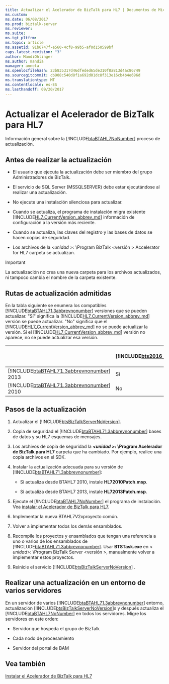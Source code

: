 ```yaml
---
title: Actualizar el Acelerador de BizTalk para HL7 | Documentos de Microsoft
ms.custom: 
ms.date: 06/08/2017
ms.prod: biztalk-server
ms.reviewer: 
ms.suite: 
ms.tgt_pltfrm: 
ms.topic: article
ms.assetid: 91b6747f-e560-4cf8-99b5-af0d150599bf
caps.latest.revision: "3"
author: MandiOhlinger
ms.author: mandia
manager: anneta
ms.openlocfilehash: 23b835317d46dfeded65de310f8a813d4ac86749
ms.sourcegitcommit: cb908c540d8f1a692d01dc8f313e16cb4b4e696d
ms.translationtype: MT
ms.contentlocale: es-ES
ms.lasthandoff: 09/20/2017
---
```

# <a name="upgrade-biztalk-accelerator-for-hl7"></a>Actualizar el Acelerador de BizTalk para HL7
Información general sobre la [!INCLUDE[btaBTAHL7NoNumber](../../includes/btabtahl7nonumber-md.md)] proceso de actualización. 
  
<a name="BKMK_BeforeUpgrade"></a>   
## <a name="before-you-upgrade"></a>Antes de realizar la actualización  
  
-   El usuario que ejecuta la actualización debe ser miembro del grupo Administradores de BizTalk.  
  
-   El servicio de SQL Server (MSSQLSERVER) debe estar ejecutándose al realizar una actualización.  
  
-   No ejecute una instalación silenciosa para actualizar.  
  
-   Cuando se actualiza, el programa de instalación migra existente [!INCLUDE[HL7_CurrentVersion_abbrev_md](../../includes/hl7-currentversion-abbrev-md.md)] información de configuración a la versión más reciente.  
  
-   Cuando se actualiza, las claves del registro y las bases de datos se hacen copias de seguridad.  
  
-   Los archivos de la  *\<unidad >*: \Program BizTalk \<versión > Accelerator for HL7 carpeta se actualizan.  
  
> [!IMPORTANT]
>  La actualización no crea una nueva carpeta para los archivos actualizados, ni tampoco cambia el nombre de la carpeta existente.  
  
<a name="BKMK_UpgradePaths"></a>   
## <a name="supported-upgrade-paths"></a>Rutas de actualización admitidas  
 En la tabla siguiente se enumera los compatibles [!INCLUDE[btaBTAHL71.3abbrevnonumber](../../includes/btabtahl71-3abbrevnonumber-md.md)] versiones que se pueden actualizar. "Sí" significa la [!INCLUDE[HL7_CurrentVersion_abbrev_md](../../includes/hl7-currentversion-abbrev-md.md)] versión se puede actualizar. "No" significa que el [!INCLUDE[HL7_CurrentVersion_abbrev_md](../../includes/hl7-currentversion-abbrev-md.md)] no se puede actualizar la versión. Si el [!INCLUDE[HL7_CurrentVersion_abbrev_md](../../includes/hl7-currentversion-abbrev-md.md)] versión no aparece, no se puede actualizar esa versión.  

||[!INCLUDE[bts2016_md](../../includes/bts2016-md.md)]|[!INCLUDE[bts2013r2](../../includes/bts2013r2-md.md)]|BizTalk Server 2013|
|---|---|---|---|  
|[!INCLUDE[btaBTAHL71.3abbrevnonumber](../../includes/btabtahl71-3abbrevnonumber-md.md)] 2013|Sí|Sí|No|  
|[!INCLUDE[btaBTAHL71.3abbrevnonumber](../../includes/btabtahl71-3abbrevnonumber-md.md)] 2010|No|Sí|Sí|  

<a name="BKMK_UpgradeSteps"></a>   
## <a name="upgrade-steps"></a>Pasos de la actualización  
  
1.  Actualizar el [!INCLUDE[btsBizTalkServerNoVersion](../../includes/btsbiztalkservernoversion-md.md)].   
  
2.  Copia de seguridad el [!INCLUDE[btaBTAHL71.3abbrevnonumber](../../includes/btabtahl71-3abbrevnonumber-md.md)] bases de datos y su HL7 esquemas de mensajes.  
  
3.  Los archivos de copia de seguridad la   ***\<unidad >*: \Program Acelerador de BizTalk para HL7** carpeta que ha cambiado. Por ejemplo, realice una copia archivos en el SDK.  
  
4.  Instalar la actualización adecuada para su versión de [!INCLUDE[btaBTAHL71.3abbrevnonumber](../../includes/btabtahl71-3abbrevnonumber-md.md)]:  
  
    -   Si actualiza desde BTAHL7 2010, instale **HL72010Patch.msp**.  
  
    -   Si actualiza desde BTAHL7 2013, instale **HL72013Patch.msp**.  
    
  
5.  Ejecute el [!INCLUDE[btaBTAHL7NoNumber](../../includes/btabtahl7nonumber-md.md)] el programa de instalación. Vea [instalar el Acelerador de BizTalk para HL7](../../adapters-and-accelerators/accelerator-hl7/install-biztalk-accelerator-for-hl7.md).  
  
6.  Implementar la nueva BTAHL7V2*x*proyecto común.  
  
7.  Volver a implementar todos los demás ensamblados.  
  
8.  Recompile los proyectos y ensamblados que tengan una referencia a uno o varios de los ensamblados de [!INCLUDE[btaBTAHL71.3abbrevnonumber](../../includes/btabtahl71-3abbrevnonumber-md.md)]. Usar **BTSTask.exe** en \< *unidad*>: \Program BizTalk Server \<versión >, manualmente volver a implementar estos proyectos.  
  
9. Reinicie el servicio [!INCLUDE[btsBizTalkServerNoVersion](../../includes/btsbiztalkservernoversion-md.md)] .  
  
<a name="BKMK_UpgradeMulti"></a>   
## <a name="upgrading-in-a-multi-server-environment"></a>Realizar una actualización en un entorno de varios servidores  
 En un servidor de varios [!INCLUDE[btaBTAHL71.3abbrevnonumber](../../includes/btabtahl71-3abbrevnonumber-md.md)] entorno, actualización [!INCLUDE[btsBizTalkServerNoVersion](../../includes/btsbiztalkservernoversion-md.md)]s y después actualiza el [!INCLUDE[btaBTAHL7NoNumber](../../includes/btabtahl7nonumber-md.md)] en todos los servidores. Migre los servidores en este orden:  
  
-   Servidor que hospeda el grupo de BizTalk  
  
-   Cada nodo de procesamiento  
  
-   Servidor del portal de BAM  
  
## <a name="see-also"></a>Vea también  
 [Instalar el Acelerador de BizTalk para HL7](../../adapters-and-accelerators/accelerator-hl7/install-biztalk-accelerator-for-hl7.md)